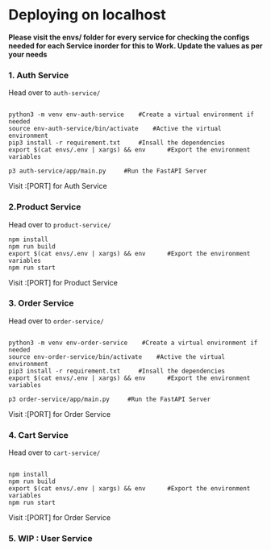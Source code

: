 # Deploying on localhost


**Please visit the envs/ folder for every service for checking the configs needed for each Service inorder for this to Work. Update the values as per your needs**

  

### 1. Auth Service

  

Head over to `auth-service/`

```

python3 -m venv env-auth-service    #Create a virtual environment if needed
source env-auth-service/bin/activate    #Active the virtual environment
pip3 install -r requirement.txt     #Insall the dependencies
export $(cat envs/.env | xargs) && env      #Export the environment variables

p3 auth-service/app/main.py     #Run the FastAPI Server

```

Visit :[PORT] for Auth Service

  
  

### 2.Product Service

  

Head over to `product-service/`

```
npm install
npm run build
export $(cat envs/.env | xargs) && env      #Export the environment variables
npm run start

```

Visit :[PORT] for Product Service

  

### 3. Order Service


Head over to `order-service/`

```

python3 -m venv env-order-service    #Create a virtual environment if needed
source env-order-service/bin/activate    #Active the virtual environment
pip3 install -r requirement.txt     #Insall the dependencies
export $(cat envs/.env | xargs) && env      #Export the environment variables

p3 order-service/app/main.py     #Run the FastAPI Server

```

Visit :[PORT] for Order Service

  

### 4. Cart Service

  

Head over to `cart-service/`

```

npm install
npm run build
export $(cat envs/.env | xargs) && env      #Export the environment variables
npm run start

```

Visit :[PORT] for Order Service

  
  

### 5. WIP : User Service
